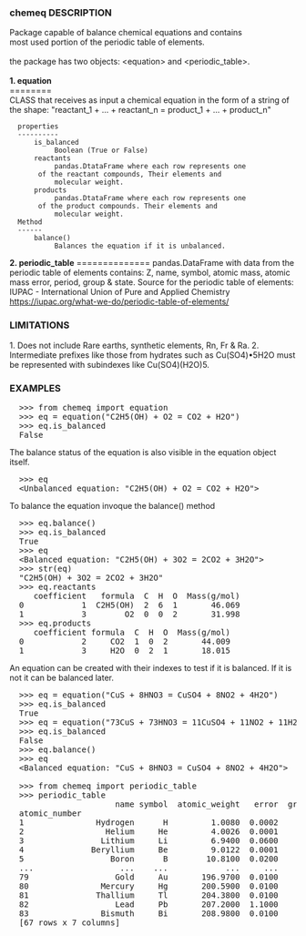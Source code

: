 ﻿<H3>chemeq DESCRIPTION</H3>
<p> 
<a>  Package capable of balance chemical equations and contains</a><br>
<a>  most used portion of the periodic table of elements.</a><br>
<br>
<a>  the package has two objects: &#60;equation&#62; and &#60;periodic_table&#62.</a><br>
<br>
<a><b>  1. equation</b></a><br>
<a>     ========</a><br>
      CLASS that receives as input a chemical equation in the form
      of a string of the shape:
      "reactant_1 + ... + reactant_n  = product_1 + ... + product_n"

      properties
      ----------
          is_balanced
               Boolean (True or False)
          reactants
               pandas.DtataFrame where each row represents one
	       of the reactant compounds, Their elements and
               molecular weight.
          products
               pandas.DtataFrame where each row represents one
	       of the product compounds. Their elements and
               molecular weight.
      Method
      ------
          balance()
               Balances the equation if it is unbalanced.

<b>  2. periodic_table</b>
     ==============
      pandas.DataFrame with data from the periodic table of elements
      contains: Z, name, symbol, atomic mass, atomic mass error, period,
      group & state.
      Source for the periodic table of elements:
	IUPAC - International Union of Pure and Applied Chemistry
	https://iupac.org/what-we-do/periodic-table-of-elements/
</p>
<H3>LIMITATIONS</H3>
<p>
  1. Does not include Rare earths, synthetic elements, Rn, Fr & Ra.
  2. Intermediate prefixes like those from hydrates such as Cu(SO4)•5H2O
     must be represented with subindexes like Cu(SO4)(H2O)5.
</p>
<H3>EXAMPLES</H3>
<pre>
  >>> from chemeq import equation
  >>> eq = equation("C2H5(OH) + O2 = CO2 + H2O")
  >>> eq.is_balanced
  False
</pre>
  The balance status of the equation is also visible in
  the equation object itself.
<pre>  >>> eq
  &#60;Unbalanced equation: "C2H5(OH) + O2 = CO2 + H2O"&#62;</pre>

  To balance the equation invoque the balance() method
<pre>  >>> eq.balance()
  >>> eq.is_balanced
  True
  >>> eq
  &#60;Balanced equation: "C2H5(OH) + 3O2 = 2CO2 + 3H2O"&#62;
  >>> str(eq)
  "C2H5(OH) + 3O2 = 2CO2 + 3H2O"
  >>> eq.reactants
     coefficient   formula  C  H  O  Mass(g/mol)
  0            1  C2H5(OH)  2  6  1       46.069
  1            3        O2  0  0  2       31.998
  >>> eq.products
     coefficient formula  C  H  O  Mass(g/mol)
  0            2     CO2  1  0  2       44.009
  1            3     H2O  0  2  1       18.015</pre>
  

  An equation can be created with their indexes to test
  if it is balanced. If it is not it can be balanced later.
<pre>  >>> eq = equation("CuS + 8HNO3 = CuSO4 + 8NO2 + 4H2O")
  >>> eq.is_balanced
  True
  >>> eq = equation("73CuS + 73HNO3 = 11CuSO4 + 11NO2 + 11H2O")
  >>> eq.is_balanced
  False
  >>> eq.balance()
  >>> eq
  &#60;Balanced equation: "CuS + 8HNO3 = CuSO4 + 8NO2 + 4H2O"&#62;

  >>> from chemeq import periodic_table
  >>> periodic_table
                      name symbol  atomic_weight   error  group  period state
  atomic_number
  1               Hydrogen      H         1.0080  0.0002      1       1     g
  2                 Helium     He         4.0026  0.0001     18       1     g
  3                Lithium     Li         6.9400  0.0600      1       2     s
  4              Beryllium     Be         9.0122  0.0001      2       2     s
  5                  Boron      B        10.8100  0.0200     13       2     s
  ...                  ...    ...            ...     ...    ...     ...   ...
  79                  Gold     Au       196.9700  0.0100     11       6     s
  80               Mercury     Hg       200.5900  0.0100     12       6     l
  81              Thallium     Tl       204.3800  0.0100     13       6     s
  82                  Lead     Pb       207.2000  1.1000     14       6     s
  83               Bismuth     Bi       208.9800  0.0100     15       6     s
  [67 rows x 7 columns]
</pre>
